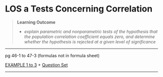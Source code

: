 # LOS a Tests Concerning Correlation

> **Learning Outcome**
> 
> - *explain parametric and nonparametric tests of the hypothesis that the population correlation coefficient equals zero, and determine whether the hypothesis is rejected at a given level of significance*

---

pg 46-1 to 47-3 (formulas not in formula sheet)

[EXAMPLE 1 to 3](https://study.cfainstitute.org/app/cfa-program-level-i-for-august-2025#read/section/tests-concerning-correlation-1) + [Question Set](https://study.cfainstitute.org/app/cfa-program-level-i-for-august-2025#read/section/tests-concerning-correlation-1)

---